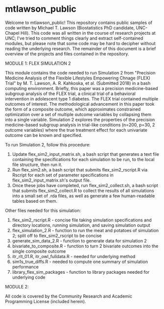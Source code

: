 # mtlawson_public

Welcome to mtlawson_public! This repository contains public samples of code written by Michael T. Lawson (Biostatistics PhD candidate, UNC-Chapel Hill). This code was all written in the course of research projects at UNC; I've tried to comment things clearly and extract self-contained modules, but please note that some code may be hard to decipher without reading the underlying research. The remainder of this document is a brief overview of the projects and files contained in the repository.



MODULE 1: FLEX SIMULATION 2

This module contains the code needed to run Simulation 2 from "Precision Medicine Analysis of the Flexible Lifestyles Empowering Chnage (FLEX) Trial" by M. T. Lawson, A. R. Kahkoska, et al. (Submitted 2018) in a bash computing environment. Briefly, this paper was a precision medicine-based subgroup analysis of the FLEX trial, a clinical trial of a behavioral intervention in adolescent type 1 diabetes. The FLEX trial contained multiple outcomes of interest. The methodological advancement in this paper took the form of a composite outcome, which approximates constrained optimization over a set of multiple outcome variables by collapsing them into a single variable. Simulation 2 explores the properties of the precision medicine-based subgroup analysis in trial-like conditions (n=200, p=30, 2 outcome variables) where the true treatment effect for each univariate outcome can be known and specified.

To run Simulation 2, follow this procedure:
1) Update flex_sim2_input_matrix.sh, a bash script that generates a text file containing the specifications for each simulation to be run, to the local file structure, then run it.
2) Run flex_sim2.sh, a bash script that submits flex_sim2_rscript.R via Rscript for each set of parameter specifications in flex_sim2_input_matrix.sh's output file.
3) Once these jobs have completed, run flex_sim2_collect.sh, a bash script that submits flex_sim2_collect.R to collect the results of all simulations into a small set of .rda files, as well as generate a few human-readable tables based on them.

Other files needed for this simulation:
1) flex_sim2_rscript.R - concise file taking simulation specifications and directory locations, running simulation, and saving simulation output
2) flex_simulation_2.R - function to run the meat and potatoes of simulation 2; split off to flex_sim2_rscript to be concise
3) generate_sim_data_2.R - function to generate data for simulation 2
4) bivariate_to_composite.R - function to turn 2 bivariate outcomes into the single composite outcome
5) itr_rlt_01.R, itr_owl_fulldata.R - needed for underlying method
6) sim1s_true_diffs.R - needed to compute one summary of simulation performance
7) library_flex_sim_packages - function to library packages needed for underlying code



MODULE 2: 













All code is covered by the Community Research and Academic Programming License (included herein).

